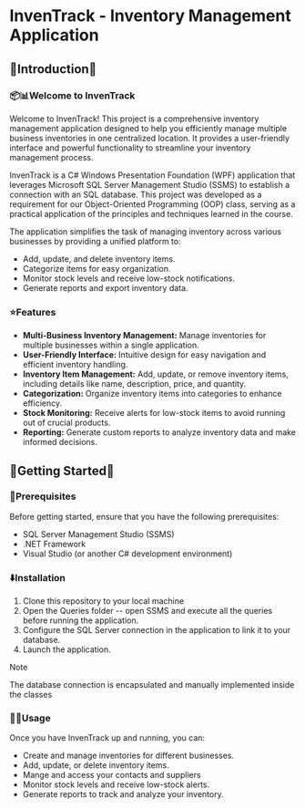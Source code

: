 # InvenTrack - Inventory Management Application
## 👋Introduction👋
### 📦📊Welcome to InvenTrack

Welcome to InvenTrack! This project is a comprehensive inventory management application designed to help you 
efficiently manage multiple business inventories in one centralized location. It provides a user-friendly interface 
and powerful functionality to streamline your inventory management process. 

InvenTrack is a C# Windows Presentation Foundation (WPF) application that leverages Microsoft SQL Server Management Studio (SSMS)
to establish a connection with an SQL database. This project was developed as a requirement for our Object-Oriented Programming (OOP) 
class, serving as a practical application of the principles and techniques learned in the course.

The application simplifies the task of managing inventory across various businesses by providing a unified platform to:

* Add, update, and delete inventory items. 
* Categorize items for easy organization. 
* Monitor stock levels and receive low-stock notifications. 
* Generate reports and export inventory data.

### ⭐Features
* **Multi-Business Inventory Management:** Manage inventories for multiple businesses within a single application.
* **User-Friendly Interface:** Intuitive design for easy navigation and efficient inventory handling.
* **Inventory Item Management:** Add, update, or remove inventory items, including details like name, description, price, and quantity.
* **Categorization:** Organize inventory items into categories to enhance efficiency.
* **Stock Monitoring:** Receive alerts for low-stock items to avoid running out of crucial products.
* **Reporting:** Generate custom reports to analyze inventory data and make informed decisions.

## 🚀Getting Started🚀
### 🎯Prerequisites
Before getting started, ensure that you have the following prerequisites:
* SQL Server Management Studio (SSMS)
* .NET Framework
* Visual Studio (or another C# development environment)
### ⬇️Installation
1. Clone this repository to your local machine
2. Open the Queries folder -- open SSMS and execute all the queries before running the application.
3. Configure the SQL Server connection in the application to link it to your database.
4. Launch the application.
> [!NOTE]
> The database connection is encapsulated and manually implemented inside the classes
### 🧑‍💻Usage
Once you have InvenTrack up and running, you can:
* Create and manage inventories for different businesses.
* Add, update, or delete inventory items.
* Mange and access your contacts and suppliers
* Monitor stock levels and receive low-stock alerts.
* Generate reports to track and analyze your inventory.

